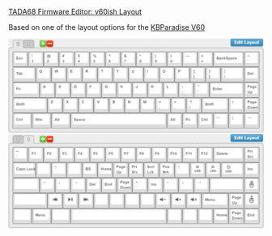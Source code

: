 [TADA68 Firmware Editor: v60ish Layout](http://123.57.250.164:3000/tada68#C8C19072CE98C5529AFDE782E90B47B4)

Based on one of the layout options for the [KBParadise V60](https://deskthority.net/wiki/KBP_V60_MTS)

![Layer 0](Layer0.png)
![Layer 1](Layer1.png)
